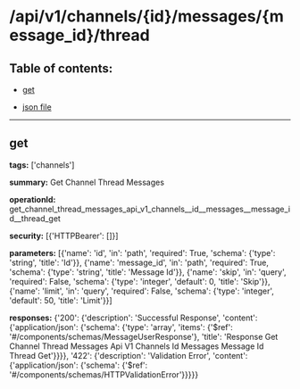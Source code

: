 # /api/v1/channels/{id}/messages/{message_id}/thread

## Table of contents:
- [get](#get)

- [json file](./_api_v1_channels_{id}_messages_{message_id}_thread.json)

---
<a name="get"></a>
## get

**tags:** ['channels']

**summary:** Get Channel Thread Messages

**operationId:** get_channel_thread_messages_api_v1_channels__id__messages__message_id__thread_get

**security:** [{'HTTPBearer': []}]

**parameters:** [{'name': 'id', 'in': 'path', 'required': True, 'schema': {'type': 'string', 'title': 'Id'}}, {'name': 'message_id', 'in': 'path', 'required': True, 'schema': {'type': 'string', 'title': 'Message Id'}}, {'name': 'skip', 'in': 'query', 'required': False, 'schema': {'type': 'integer', 'default': 0, 'title': 'Skip'}}, {'name': 'limit', 'in': 'query', 'required': False, 'schema': {'type': 'integer', 'default': 50, 'title': 'Limit'}}]

**responses:** {'200': {'description': 'Successful Response', 'content': {'application/json': {'schema': {'type': 'array', 'items': {'$ref': '#/components/schemas/MessageUserResponse'}, 'title': 'Response Get Channel Thread Messages Api V1 Channels  Id  Messages  Message Id  Thread Get'}}}}, '422': {'description': 'Validation Error', 'content': {'application/json': {'schema': {'$ref': '#/components/schemas/HTTPValidationError'}}}}}

